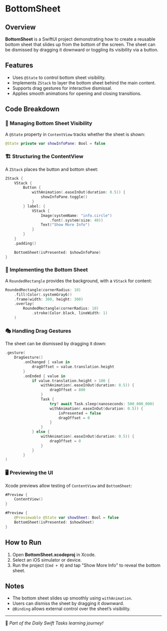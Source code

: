 # BottomSheet

## Overview
**BottomSheet** is a SwiftUI project demonstrating how to create a reusable bottom sheet that slides up from the bottom of the screen. The sheet can be dismissed by dragging it downward or toggling its visibility via a button.

## Features
- Uses `@State` to control bottom sheet visibility.
- Implements `ZStack` to layer the bottom sheet behind the main content.
- Supports drag gestures for interactive dismissal.
- Applies smooth animations for opening and closing transitions.

## Code Breakdown

### 🔄 Managing Bottom Sheet Visibility
A `@State` property in `ContentView` tracks whether the sheet is shown:

```swift
@State private var showInfoPane: Bool = false
```

### 🏗️ Structuring the ContentView
A `ZStack` places the button and bottom sheet:

```swift
ZStack {
    VStack {
        Button {
            withAnimation(.easeInOut(duration: 0.5)) {
                showInfoPane.toggle()
            }
        } label: {
            VStack {
                Image(systemName: "info.circle")
                    .font(.system(size: 40))
                Text("Show More Info")
            }
        }
    }
    .padding()

    BottomSheet(isPresented: $showInfoPane)
}
```

### 📌 Implementing the Bottom Sheet
A `RoundedRectangle` provides the background, with a `VStack` for content:

```swift
RoundedRectangle(cornerRadius: 10)
    .fill(Color(.systemGray6))
    .frame(width: 300, height: 300)
    .overlay(
        RoundedRectangle(cornerRadius: 10)
            .stroke(Color.black, lineWidth: 1)
    )
```

### 🎭 Handling Drag Gestures
The sheet can be dismissed by dragging it down:

```swift
.gesture(
    DragGesture()
        .onChanged { value in
            dragOffset = value.translation.height
        }
        .onEnded { value in
            if value.translation.height > 100 {
                withAnimation(.easeInOut(duration: 0.5)) {
                    dragOffset = 800
                }
                Task {
                    try? await Task.sleep(nanoseconds: 500_000_000)
                    withAnimation(.easeInOut(duration: 0.5)) {
                        isPresented = false
                        dragOffset = 0
                    }
                }
            } else {
                withAnimation(.easeInOut(duration: 0.5)) {
                    dragOffset = 0
                }
            }
        }
)
```

### 🖥️ Previewing the UI
Xcode previews allow testing of `ContentView` and `BottomSheet`:

```swift
#Preview {
    ContentView()
}

#Preview {
    @Previewable @State var showSheet: Bool = false
    BottomSheet(isPresented: $showSheet)
}
```

## How to Run
1. Open **BottomSheet.xcodeproj** in Xcode.
2. Select an iOS simulator or device.
3. Run the project (`Cmd + R`) and tap "Show More Info" to reveal the bottom sheet.

## Notes
- The bottom sheet slides up smoothly using `withAnimation`.
- Users can dismiss the sheet by dragging it downward.
- `@Binding` allows external control over the sheet’s visibility.

---
🚀 *Part of the Daily Swift Tasks learning journey!*